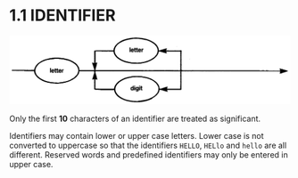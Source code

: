 # 1.1 IDENTIFIER

![diagram](diagrams/pic-1-1.png)

Only the first **10** characters of an identifier are treated as significant.

Identifiers may contain lower or upper case letters. Lower case is not converted to uppercase so that the identifiers `HELLO`, `HELlo` and `hello` are all different. Reserved words and predefined identifiers may only be entered in upper case.
